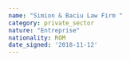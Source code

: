 ```yaml
---
name: "Simion & Baciu Law Firm "
category: private_sector
nature: "Entreprise"
nationality: ROM
date_signed: '2018-11-12'
---
```

    